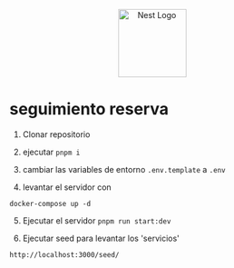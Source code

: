 <p align="center">
  <a href="http://nestjs.com/" target="blank"><img src="https://nestjs.com/img/logo-small.svg" width="120" alt="Nest Logo" /></a>
</p>

# seguimiento reserva

1. Clonar repositorio

2. ejecutar `pnpm i `

3. cambiar las variables de entorno `.env.template` a `.env`

4. levantar el servidor con

```
docker-compose up -d
```

5. Ejecutar el servidor
   `pnpm run start:dev`

6. Ejecutar seed para levantar los 'servicios'

`http://localhost:3000/seed/`




